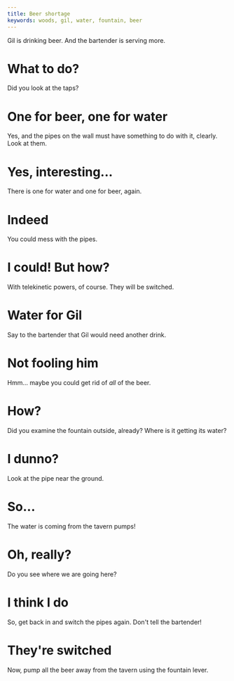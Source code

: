 ```yaml
---
title: Beer shortage
keywords: woods, gil, water, fountain, beer
---
```


Gil is drinking beer. And the bartender is serving more.

# What to do?
Did you look at the taps?

# One for beer, one for water
Yes, and the pipes on the wall must have something to do with it, clearly. Look at them.

# Yes, interesting...
There is one for water and one for beer, again.

# Indeed
You could mess with the pipes.

# I could! But how?
With telekinetic powers, of course. They will be switched.

# Water for Gil
Say to the bartender that Gil would need another drink.

# Not fooling him
Hmm... maybe you could get rid of _all_ of the beer.

# How?
Did you examine the fountain outside, already? Where is it getting its water?

# I dunno?
Look at the pipe near the ground.

# So...
The water is coming from the tavern pumps!

# Oh, really?
Do you see where we are going here?

# I think I do
So, get back in and switch the pipes again. Don't tell the bartender!

# They're switched
Now, pump all the beer away from the tavern using the fountain lever.
